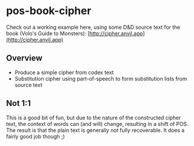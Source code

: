 # pos-book-cipher

Check out a working example here, using some D&D source text for the book (Volo's Guide to Monsters): [http://cipher.anvil.app](http://cipher.anvil.app)

## Overview
- Produce a simple cipher from codex text
- Substitution cipher using part-of-speech to form substitution lists from source text

## Not 1:1

This is a good bit of fun, but due to the nature of the constructed cipher text, the context of words can (and will) change, resulting in a shift of POS. The result is that the plain text is generally not fully recoverable. It does a fairly good job though ;)

